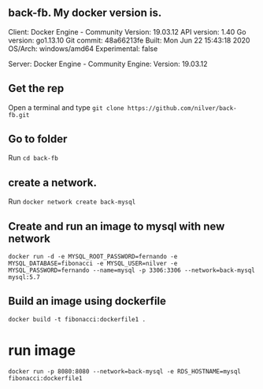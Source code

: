 ## back-fb. My docker version is.
Client: Docker Engine - Community
 Version:           19.03.12
 API version:       1.40
 Go version:        go1.13.10
 Git commit:        48a66213fe
 Built:             Mon Jun 22 15:43:18 2020
 OS/Arch:           windows/amd64
 Experimental:      false

Server: Docker Engine - Community
 Engine:
  Version:          19.03.12

## Get the rep
Open a terminal and type `git clone https://github.com/nilver/back-fb.git`

## Go to folder
Run `cd back-fb`

## create a network.
Run `docker network create back-mysql`

## Create and run an image to mysql with new network
`docker run -d -e MYSQL_ROOT_PASSWORD=fernando -e MYSQL_DATABASE=fibonacci -e MYSQL_USER=nilver -e MYSQL_PASSWORD=fernando --name=mysql -p 3306:3306 --network=back-mysql mysql:5.7`

## Build an image using dockerfile
`docker build -t fibonacci:dockerfile1 .`

# run image 
`docker run -p 8080:8080 --network=back-mysql -e RDS_HOSTNAME=mysql fibonacci:dockerfile1`

